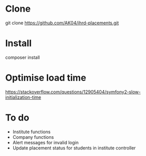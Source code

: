 # Clone
git clone https://github.com/AK04/ihrd-placements.git

# Install
composer install

# Optimise load time
https://stackoverflow.com/questions/12905404/symfony2-slow-initialization-time

# To do
- Institute functions
- Company functions
- Alert messages for invalid login
- Update placement status for students in institute controller
